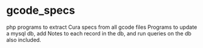 # gcode_specs
php programs to extract Cura specs from all  gcode files
Programs to update a mysql db, add Notes to each record in the db, and run queries on the db also included.
